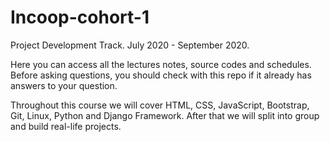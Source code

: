# Incoop-cohort-1

Project Development Track. July 2020 - September 2020.


Here you can access all the lectures notes, source codes and schedules.
Before asking questions, you should check with this repo if it already has answers to your question.

Throughout this course we will cover HTML, CSS, JavaScript, Bootstrap, Git, Linux, Python and Django Framework. After that we will split into group and build real-life projects.

